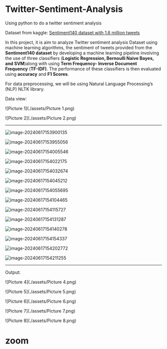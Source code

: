 # Twitter-Sentiment-Analysis

Using python to do a twitter sentiment analysis

Dataset from kaggle:
[Sentiment140 dataset with 1.6 million tweets](https://www.kaggle.com/datasets/kazanova/sentiment140)


In this project, it is aim to analyze Twitter sentiment analysis Dataset using machine learning algorithms, the sentiment of tweets provided from the **Sentiment140 dataset** by developing a machine learning pipeline involving the use of three classifiers (**Logistic Regression, Bernoulli Naive Bayes, and SVM**)along with using **Term Frequency- Inverse Document Frequency** (**TF-IDF)**. The performance of these classifiers is then evaluated using **accuracy** and **F1 Scores**.

For data preprocessing, we will be using Natural Language Processing’s (NLP) NLTK library.



Data view:

![Picture 1](./assets/Picture 1.png)

![Picture 2](./assets/Picture 2.png)


---
![image-20240617153900135](./assets/image-20240617153900135.png)

![image-20240617153955056](./assets/image-20240617153955056.png)

![image-20240617154005546](./assets/image-20240617154005546.png)

![image-20240617154022175](./assets/image-20240617154022175.png)



![image-20240617154032674](./assets/image-20240617154032674.png)



![image-20240617154045212](./assets/image-20240617154045212.png)

![image-20240617154055695](./assets/image-20240617154055695.png)

![image-20240617154104465](./assets/image-20240617154104465.png)

![image-20240617154115727](./assets/image-20240617154115727.png)

![image-20240617154131287](./assets/image-20240617154131287.png)

![image-20240617154140278](./assets/image-20240617154140278.png)

![image-20240617154154337](./assets/image-20240617154154337.png)

![image-20240617154202772](./assets/image-20240617154202772.png)

![image-20240617154211255](./assets/image-20240617154211255.png)


---

Output: 

![Picture 4](./assets/Picture 4.png)

![Picture 5](./assets/Picture 5.png)

![Picture 6](./assets/Picture 6.png)

![Picture 7](./assets/Picture 7.png)

![Picture 8](./assets/Picture 8.png)
# zoom
